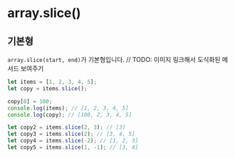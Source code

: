 array.slice()
====

## 기본형
```array.slice(start, end)```가 기본형입니다. 
// TODO: 이미지 링크해서 도식화된 메서드 보여주기


```javascript
let items = [1, 2, 3, 4, 5];
let copy = items.slice();

copy[0] = 100; 
console.log(items); // [1, 2, 3, 4, 5]
console.log(copy); // [100, 2, 3, 4, 5]

let copy2 = items.slice(2, 3); // [3]
let copy3 = items.slice(2); // [3, 4, 5] 
let copy4 = items.slice(-2); // [1, 2, 3]
let copy5 = items.slice(1, -1); // [3, 4]
```

